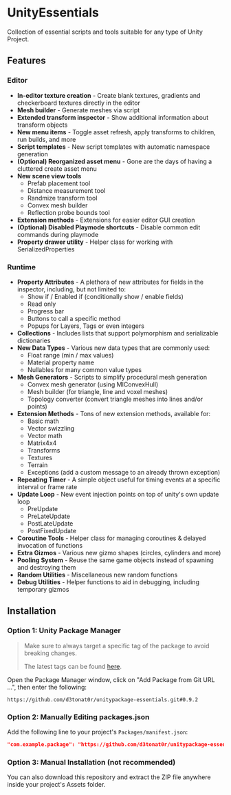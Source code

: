 # UnityEssentials

Collection of essential scripts and tools suitable for any type of Unity Project.

## Features

### Editor

- **In-editor texture creation** - Create blank textures, gradients and checkerboard textures directly in the editor
- **Mesh builder** - Generate meshes via script
- **Extended transform inspector** - Show additional information about transform objects
- **New menu items** - Toggle asset refresh, apply transforms to children, run builds, and more
- **Script templates** - New script templates with automatic namespace generation
- **(Optional) Reorganized asset menu** - Gone are the days of having a cluttered create asset menu
- **New scene view tools**
	- Prefab placement tool
	- Distance measurement tool
	- Randmize transform tool
	- Convex mesh builder
	- Reflection probe bounds tool
- **Extension methods** - Extensions for easier editor GUI creation
- **(Optional) Disabled Playmode shortcuts** - Disable common edit commands during playmode
- **Property drawer utility** - Helper class for working with SerializedProperties

### Runtime

- **Property Attributes** - A plethora of new attributes for fields in the inspector, including, but not limited to:
	- Show if / Enabled if (conditionally show / enable fields)
	- Read only
	- Progress bar
	- Buttons to call a specific method
	- Popups for Layers, Tags or even integers
- **Collections** - Includes lists that support polymorphism and serializable dictionaries
- **New Data Types** - Various new data types that are commonly used:
	- Float range (min / max values)
	- Material property name
	- Nullables for many common value types
- **Mesh Generators** - Scripts to simplify procedural mesh generation
	- Convex mesh generator (using MIConvexHull)
	- Mesh builder (for triangle, line and voxel meshes)
	- Topology converter (convert triangle meshes into lines and/or points)
- **Extension Methods** - Tons of new extension methods, available for:
	- Basic math
	- Vector swizzling
	- Vector math
	- Matrix4x4
	- Transforms
	- Textures
	- Terrain
	- Exceptions (add a custom message to an already thrown exception)
- **Repeating Timer** - A simple object useful for timing events at a specific interval or frame rate
- **Update Loop** - New event injection points on top of unity's own update loop
	- PreUpdate
	- PreLateUpdate
	- PostLateUpdate
	- PostFixedUpdate
- **Coroutine Tools** - Helper class for managing coroutines & delayed invocation of functions
- **Extra Gizmos** - Various new gizmo shapes (circles, cylinders and more)
- **Pooling System** - Reuse the same game objects instead of spawning and destroying them
- **Random Utilities** - Miscellaneous new random functions
- **Debug Utilities** - Helper functions to aid in debugging, including temporary gizmos

## Installation

### Option 1: Unity Package Manager

> Make sure to always target a specific tag of the package to avoid breaking changes.
>
> The latest tags can be found [here](https://github.com/D3TONAT0R/UnityPackage-Essentials/tags).

Open the Package Manager window, click on "Add Package from Git URL ...", then enter the following:
```
https://github.com/d3tonat0r/unitypackage-essentials.git#0.9.2
```

### Option 2: Manually Editing packages.json

Add the following line to your project's `Packages/manifest.json`:

```json
"com.example.package": "https://github.com/d3tonat0r/unitypackage-essentials.git#0.9.2"
```

### Option 3: Manual Installation (not recommended)

You can also download this repository and extract the ZIP file anywhere inside your project's Assets folder.
